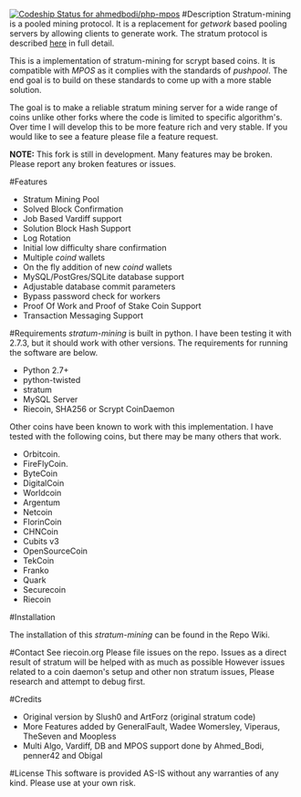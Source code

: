 [ ![Codeship Status for ahmedbodi/php-mpos](https://www.codeship.io/projects/b3003a70-61a3-0131-231e-26f75a0c690d/status?branch=master)](https://www.codeship.io/projects/12274)
#Description
Stratum-mining is a pooled mining protocol. It is a replacement for *getwork* based pooling servers by allowing clients to generate work. The stratum protocol is described [here](http://mining.bitcoin.cz/stratum-mining) in full detail.

This is a implementation of stratum-mining for scrypt based coins. It is compatible with *MPOS* as it complies with the standards of *pushpool*. The end goal is to build on these standards to come up with a more stable solution.

The goal is to make a reliable stratum mining server for a wide range of coins unlike other forks where the code is limited to specific algorithm's. Over time I will develop this to be more feature rich and very stable. If you would like to see a feature please file a feature request. 

**NOTE:** This fork is still in development. Many features may be broken. Please report any broken features or issues.

#Features

* Stratum Mining Pool 
* Solved Block Confirmation
* Job Based Vardiff support
* Solution Block Hash Support
* Log Rotation
* Initial low difficulty share confirmation
* Multiple *coind* wallets
* On the fly addition of new *coind* wallets
* MySQL/PostGres/SQLite database support
* Adjustable database commit parameters
* Bypass password check for workers
* Proof Of Work and Proof of Stake Coin Support
* Transaction Messaging Support



#Requirements
*stratum-mining* is built in python. I have been testing it with 2.7.3, but it should work with other versions. The requirements for running the software are below.
* Python 2.7+
* python-twisted
* stratum
* MySQL Server 
* Riecoin, SHA256 or Scrypt CoinDaemon

Other coins have been known to work with this implementation. I have tested with the following coins, but there may be many others that work. 

* Orbitcoin.
* FireFlyCoin.
* ByteCoin
* DigitalCoin
* Worldcoin
* Argentum
* Netcoin
* FlorinCoin
* CHNCoin
* Cubits v3
* OpenSourceCoin
* TekCoin
* Franko
* Quark
* Securecoin
* Riecoin

#Installation

The installation of this *stratum-mining* can be found in the Repo Wiki. 

#Contact
See riecoin.org
Please file issues on the repo.
Issues as a direct result of stratum will be helped with as much as possible
However issues related to a coin daemon's setup and other non stratum issues, 
Please research and attempt to debug first.

#Credits

* Original version by Slush0 and ArtForz (original stratum code)
* More Features added by GeneralFault, Wadee Womersley, Viperaus, TheSeven and Moopless
* Multi Algo, Vardiff, DB and MPOS support done by Ahmed_Bodi, penner42 and Obigal

#License
This software is provided AS-IS without any warranties of any kind. Please use at your own risk. 

